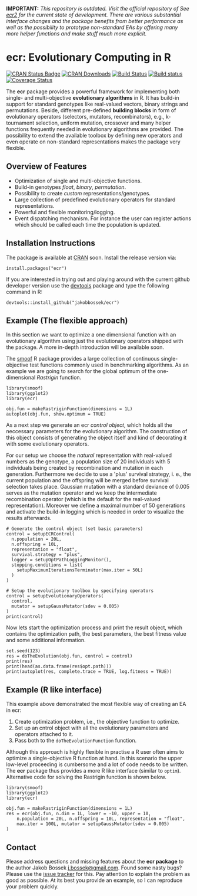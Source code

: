 **IMPORTANT:** *This repository is outdated. Visit the official repository of See [ecr2](https://github.com/jakobbossek/ecr2) for the current state of development. There are various substantial interface changes and the package benefits from better performance as well as the possibility to prototype non-standard EAs by offering many more helper functions and make stuff much more explicit.*

# ecr: Evolutionary Computing in R

[![CRAN Status Badge](http://www.r-pkg.org/badges/version/ecr)](http://cran.r-project.org/web/packages/ecr)
[![CRAN Downloads](http://cranlogs.r-pkg.org/badges/ecr)](http://cran.rstudio.com/web/packages/ecr/index.html)
[![Build Status](https://travis-ci.org/jakobbossek/ecr.svg?branch=master)](https://travis-ci.org/jakobbossek/ecr)
[![Build status](https://ci.appveyor.com/api/projects/status/eu0nns2dsgocwntw/branch/master?svg=true)](https://ci.appveyor.com/project/jakobbossek/ecr/branch/master)
[![Coverage Status](https://coveralls.io/repos/jakobbossek/ecr/badge.svg)](https://coveralls.io/r/jakobbossek/ecr)

The **ecr** package provides a powerful framework for implementing both single- and multi-objective **evolutionary algorithms** in R. It has build-in support for standard genotypes like real-valued vectors, binary strings and permutations. Beside, different pre-defined **building blocks** in form of evolutionary operators (selectors, mutators, recombinators), e.g., k-tournament selection, uniform mutation, crossover and many helper functions frequently needed in evolutionary algorithms are provided. The possibility to extend the available toolbox by defining new operators and even operate on non-standard representations makes the package very flexible.

## Overview of Features

* Optimization of single and multi-objective functions.
* Build-in genotypes *float*, *binary*, *permutation*.
* Possibility to create *custom* representations/genotypes.
* Large collection of predefined evolutionary operators for standard representations.
* Powerful and flexible monitoring/logging.
* Event dispatching mechanism. For instance the user can register actions which should be called each time the population is updated.

## Installation Instructions

The package is available at [CRAN](http://cran.r-project.org) soon. Install the release version via:
```splus
install.packages("ecr")
```
If you are interested in trying out and playing around with the current github developer version use the [devtools](https://github.com/hadley/devtools) package and type the following command in R:

```splus
devtools::install_github("jakobbossek/ecr")
```

## Example (The flexible approach)

In this section we want to optimize a one dimensional function with an evolutionary algorithm using just the evolutionary operators shipped with the package. A more in-depth introduction will be available soon.

The [smoof](https://github.com/jakobbossek/smoof) R package provides a large collection of continuous single-objective test functions commonly used in benchmarking algorithms. As an example we are going to search for the global optimum of the one-dimensional *Rastrigin* function.

```splus
library(smoof)
library(ggplot2)
library(ecr)

obj.fun = makeRastriginFunction(dimensions = 1L)
autoplot(obj.fun, show.optimum = TRUE)
```

As a next step we generate an ecr *control object*, which holds all the neccessary parameters for the evolutionary algorithm. The construction of this object consists of generating the object itself and kind of decorating it with some evolutionary operators.

For our setup we choose the *natural* representation with real-valued numbers as the genotype, a population size of 20 individuals with 5 individuals being created by recombination and mutation in each generation. Furthermore we decide to use a 'plus' survival strategy, i. e., the current population and the offspring will be merged before survival selection takes place. Gaussian mutation with a standard deviance of 0.005 serves as the mutation operator and we keep the intermediate recombination operator (which is the default for the real-valued representation). Moreover we define a maximal number of 50 generations and activate the build-in logging which is needed in order to visualize the results afterwards.

```splus
# Generate the control object (set basic parameters)
control = setupECRControl(
  n.population = 20L,
  n.offspring = 10L,
  representation = "float",
  survival.strategy = "plus",
  logger = setupOptPathLoggingMonitor(),
  stopping.conditions = list(
    setupMaximumIterationsTerminator(max.iter = 50L)
  )
)

# Setup the evolutionary toolbox by specifying operators
control = setupEvolutionaryOperators(
  control,
  mutator = setupGaussMutator(sdev = 0.005)
)
print(control)
```

Now lets start the optimization process and print the result object, which contains the optimization path, the best parameters, the best fitness value and some additional information.

```splus
set.seed(123)
res = doTheEvolution(obj.fun, control = control)
print(res)
print(head(as.data.frame(res$opt.path)))
print(autoplot(res, complete.trace = TRUE, log.fitness = TRUE))
```

## Example (R like interface)
This example above demonstrated the most flexible way of creating an EA in ecr:
1) Create optimization problem, i.e., the objective function to optimize.
2) Set up an cntrol object with all the evolutionary parameters and operators attached to it.
3) Pass both to the `doTheEvolutionFunction` function.

Although this approach is highly flexible in practise a R user often aims
to optimize a single-objective R function at hand. In this scenario the upper
low-level proceeding is cumbersome and a lot of code needs to be written.
The **ecr** package thus provides a more R like interface (similar to `optim`).
Alternative code for solving the Rastrigin function is shown below.

```splus
library(smoof)
library(ggplot2)
library(ecr)

obj.fun = makeRastriginFunction(dimensions = 1L)
res = ecr(obj.fun, n.dim = 1L, lower = -10, upper = 10, 
    n.population = 20L, n.offspring = 10L, representation = "float", 
    max.iter = 100L, mutator = setupGaussMutator(sdev = 0.005)
)
```

## Contact

Please address questions and missing features about the **ecr package** to the author Jakob Bossek <j.bossek@gmail.com>. Found some nasty bugs? Please use the [issue tracker](https://github.com/jakobbossek/ecr/issues) for this. Pay attention to explain the problem as good as possible. At its best you provide an example, so I can reproduce your problem quickly.



